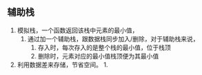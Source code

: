 ## 辅助栈

1. 模拟栈，一个函数返回该栈中元素的最小值，
    1. 通过加一个辅助栈，跟数据栈同步加入/删除，对于辅助栈来说，
        1. 存入时，每次存入的是整个栈的最小值，位于栈顶
        2. 删除时，元素对应的最小值栈顶便为其最小值
2. 利用数据差来存储，节省空间。
    1. 